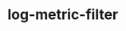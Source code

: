 # log-metric-filter

<!-- BEGINNING OF PRE-COMMIT-TERRAFORM DOCS HOOK -->

<!-- END OF PRE-COMMIT-TERRAFORM DOCS HOOK -->
